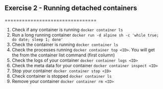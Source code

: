 ## Exercise 2 - Running detached containers
================================

1. Check if any container is running `docker container ls`
2. Run a long running container `docker run -d alpine sh -c 'while true; do date; sleep 1; done'`
3. Check the container is running `docker container ls`
4. Check the processes running `docker container top <ID>`. You will get the <ID> from the container list command (first column)
5. Check the logs of your container `docker container logs <ID>`
6. Check the meta data for your container `docker container inspect <ID>`
7. Stop your container `docker container stop <ID>`
8. Check container is stopped `docker container ls`
9. Remove your container `docker container rm <ID>`
